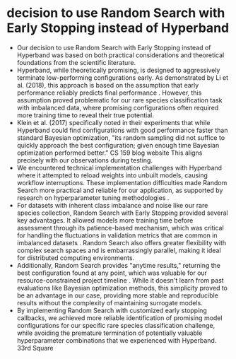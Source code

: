 # decision to use Random Search with Early Stopping instead of Hyperband
- Our decision to use Random Search with Early Stopping instead of Hyperband was based on both practical considerations and theoretical foundations from the scientific literature.
- Hyperband, while theoretically promising, is designed to aggressively terminate low-performing configurations early. As demonstrated by Li et al. (2018), this approach is based on the assumption that early performance reliably predicts final performance . However, this assumption proved problematic for our rare species classification task with imbalanced data, where promising configurations often required more training time to reveal their true potential.
- Klein et al. (2017) specifically noted in their experiments that while Hyperband could find configurations with good performance faster than standard Bayesian optimization, "its random sampling did not suffice to quickly approach the best configuration; given enough time Bayesian optimization performed better." CS 159 blog website This aligns precisely with our observations during testing.
- We encountered technical implementation challenges with Hyperband where it attempted to reload weights into unbuilt models, causing workflow interruptions. These implementation difficulties made Random Search more practical and reliable for our application, as supported by research on hyperparameter tuning methodologies .
- For datasets with inherent class imbalance and noise like our rare species collection, Random Search with Early Stopping provided several key advantages. It allowed models more training time before assessment through its patience-based mechanism, which was critical for handling the fluctuations in validation metrics that are common in imbalanced datasets . Random Search also offers greater flexibility with complex search spaces and is embarrassingly parallel, making it ideal for distributed computing environments.
- Additionally, Random Search provides "anytime results," returning the best configuration found at any point, which was valuable for our resource-constrained project timeline . While it doesn't learn from past evaluations like Bayesian optimization methods, this simplicity proved to be an advantage in our case, providing more stable and reproducible results without the complexity of maintaining surrogate models.
- By implementing Random Search with customized early stopping callbacks, we achieved more reliable identification of promising model configurations for our specific rare species classification challenge, while avoiding the premature termination of potentially valuable hyperparameter combinations that we experienced with Hyperband. 33rd Square
